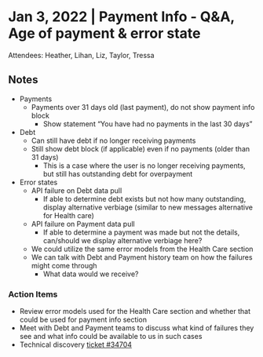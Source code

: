 # Jan 3, 2022 | Payment Info - Q&A, Age of payment & error state

Attendees: Heather, Lihan, Liz, Taylor, Tressa

## Notes
- Payments
     - Payments over 31 days old (last payment), do not show payment info block
          - Show statement “You have had no payments in the last 30 days”
- Debt
     - Can still have debt if no longer receiving payments
     - Still show debt block (if applicable) even if no payments (older than 31 days)
          -  This is a case where the user is no longer receiving payments, but still has outstanding debt for overpayment
- Error states
     - API failure on Debt data pull
          - If able to determine debt exists but not how many outstanding, display alternative verbiage (similar to new messages alternative for Health care)
     - API failure on Payment data pull
          - If able to determine a payment was made but not the details, can/should we display alternative verbiage here?
     - We could utilize the same error models from the Health Care section
     - We can talk with Debt and Payment history team on how the failures might come through
          - What data would we receive?

### Action Items
- Review error models used for the Health Care section and whether that could be used for payment info section
- Meet with Debt and Payment teams to discuss what kind of failures they see and what info could be available to us in such cases
- Technical discovery [ticket #34704](https://github.com/department-of-veterans-affairs/va.gov-team/issues/34704)
